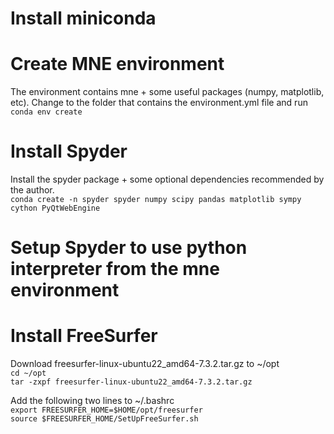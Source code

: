 # Install miniconda

# Create MNE environment
The environment contains mne + some useful packages (numpy, matplotlib, etc). Change to the folder that contains the environment.yml file and run  
`conda env create`

# Install Spyder
Install the spyder package + some optional dependencies recommended by the author.  
`conda create -n spyder spyder numpy scipy pandas matplotlib sympy cython PyQtWebEngine`

# Setup Spyder to use python interpreter from the mne environment

# Install FreeSurfer
Download freesurfer-linux-ubuntu22_amd64-7.3.2.tar.gz to ~/opt  
`cd ~/opt`  
`tar -zxpf freesurfer-linux-ubuntu22_amd64-7.3.2.tar.gz`  

Add the following two lines to ~/.bashrc  
`export FREESURFER_HOME=$HOME/opt/freesurfer`  
`source $FREESURFER_HOME/SetUpFreeSurfer.sh`
